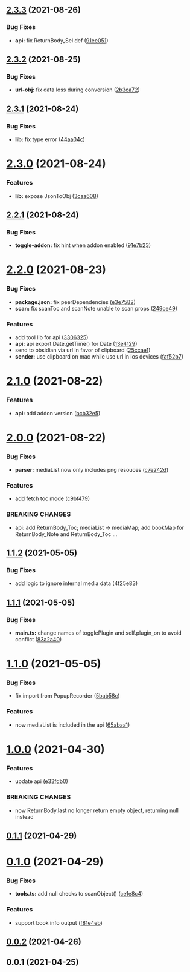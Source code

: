 ## [2.3.3](https://github.com/alx-plugins/obsidian-bridge/compare/2.3.2...2.3.3) (2021-08-26)


### Bug Fixes

* **api:** fix ReturnBody_Sel def ([91ee051](https://github.com/alx-plugins/obsidian-bridge/commit/91ee051b71d86f0507cff3fd10b3a59a6e7bbc73))

## [2.3.2](https://github.com/alx-plugins/obsidian-bridge/compare/2.3.1...2.3.2) (2021-08-25)


### Bug Fixes

* **url-obj:** fix data loss during conversion ([2b3ca72](https://github.com/alx-plugins/obsidian-bridge/commit/2b3ca72082229ef104f8407d50d44ce35f9de7d4))

## [2.3.1](https://github.com/alx-plugins/obsidian-bridge/compare/2.3.0...2.3.1) (2021-08-24)


### Bug Fixes

* **lib:** fix type error ([44aa04c](https://github.com/alx-plugins/obsidian-bridge/commit/44aa04c6fe87c7bc1e2157d670dd3c28dcd273ff))

# [2.3.0](https://github.com/alx-plugins/obsidian-bridge/compare/2.2.1...2.3.0) (2021-08-24)


### Features

* **lib:** expose JsonToObj ([3caa608](https://github.com/alx-plugins/obsidian-bridge/commit/3caa6087058b40ceb3e4fbbb844455961548115d))

## [2.2.1](https://github.com/alx-plugins/obsidian-bridge/compare/2.2.0...2.2.1) (2021-08-24)


### Bug Fixes

* **toggle-addon:** fix hint when addon enabled ([91e7b23](https://github.com/alx-plugins/obsidian-bridge/commit/91e7b238ad9e1004a4fb35021f7fb21a46d0b44b))

# [2.2.0](https://github.com/alx-plugins/obsidian-bridge/compare/2.1.0...2.2.0) (2021-08-23)


### Bug Fixes

* **package.json:** fix peerDependencies ([e3e7582](https://github.com/alx-plugins/obsidian-bridge/commit/e3e758274cf47ff7a63c62bbcded1de8338f5084))
* **scan:** fix scanToc and scanNote unable to scan props ([249ce49](https://github.com/alx-plugins/obsidian-bridge/commit/249ce49e0e2d74aa41ee40f88e3b0890c7decb8e))


### Features

* add tool lib for api ([3306325](https://github.com/alx-plugins/obsidian-bridge/commit/330632583aa7340722de9aa92fb21a5b5ad04d72))
* **api:** api export Date.getTime() for Date ([13e4129](https://github.com/alx-plugins/obsidian-bridge/commit/13e4129dcaba0d34bfe14d7222e9cf9fe7e6892f))
* send to obsidian via url in favor of clipboard ([25ccae1](https://github.com/alx-plugins/obsidian-bridge/commit/25ccae15c69ff46cb22256ab147384984b218fe6))
* **sender:** use clipboard on mac while use url in ios devices ([faf52b7](https://github.com/alx-plugins/obsidian-bridge/commit/faf52b7dac610e6f4a688c345318c2434876b5af))

# [2.1.0](https://github.com/alx-plugins/obsidian-bridge/compare/2.0.0...2.1.0) (2021-08-22)


### Features

* **api:** add addon version ([bcb32e5](https://github.com/alx-plugins/obsidian-bridge/commit/bcb32e569ccd51d09d8230acb9361eae37db65cd))

# [2.0.0](https://github.com/alx-plugins/obsidian-bridge/compare/1.1.2...2.0.0) (2021-08-22)


### Bug Fixes

* **parser:** mediaList now only includes png resouces ([c7e242d](https://github.com/alx-plugins/obsidian-bridge/commit/c7e242df2616dc8df4f47a657473d2a9f7a4de12))


### Features

* add fetch toc mode ([c9bf479](https://github.com/alx-plugins/obsidian-bridge/commit/c9bf47983c0483742979fb62ad59b14e7283d0d1))


### BREAKING CHANGES

* api: add ReturnBody_Toc; mediaList -> mediaMap; add bookMap for ReturnBody_Note and
ReturnBody_Toc ...

## [1.1.2](https://github.com/alx-plugins/obsidian-bridge/compare/1.1.1...1.1.2) (2021-05-05)


### Bug Fixes

* add logic to ignore internal media data ([4f25e83](https://github.com/alx-plugins/obsidian-bridge/commit/4f25e83d6422efd60c3395c4777b41d597e62a7a))

## [1.1.1](https://github.com/alx-plugins/obsidian-bridge/compare/1.1.0...1.1.1) (2021-05-05)


### Bug Fixes

* **main.ts:** change names of togglePlugin and self.plugin_on to avoid conflict ([83a2a40](https://github.com/alx-plugins/obsidian-bridge/commit/83a2a40897a2459f65f714d1324ab22c0f292e5c))

# [1.1.0](https://github.com/alx-plugins/obsidian-bridge/compare/1.0.0...1.1.0) (2021-05-05)


### Bug Fixes

* fix import from PopupRecorder ([5bab58c](https://github.com/alx-plugins/obsidian-bridge/commit/5bab58c915b50d9553a0a1eab60fec24c4ed46c3))


### Features

* now mediaList is included in the api ([65abaa1](https://github.com/alx-plugins/obsidian-bridge/commit/65abaa1d3e09e40934e87deac4241bd6f37e5ed1))

# [1.0.0](https://github.com/alx-plugins/obsidian-bridge/compare/v0.1.2...1.0.0) (2021-04-30)


### Features

* update api ([e33fdb0](https://github.com/alx-plugins/obsidian-bridge/commit/e33fdb0c4e433998bd0d72f548e76d7fa541f004))


### BREAKING CHANGES

* now ReturnBody.last no longer return empty object, returning null instead

## [0.1.1](https://github.com/alx-plugins/obsidian-bridge/compare/0.1.0...0.1.1) (2021-04-29)

# [0.1.0](https://github.com/alx-plugins/obsidian-bridge/compare/0.0.2...0.1.0) (2021-04-29)


### Bug Fixes

* **tools.ts:** add null checks to scanObject() ([ce1e8c4](https://github.com/alx-plugins/obsidian-bridge/commit/ce1e8c41212f892664cea6498a8784f35e8613c4))


### Features

* support book info output ([f81e4eb](https://github.com/alx-plugins/obsidian-bridge/commit/f81e4eb4a9d6560a6c180ea58f445f78d63f1ae3))

## [0.0.2](https://github.com/alx-plugins/obsidian-bridge/compare/0.0.1...0.0.2) (2021-04-26)

## 0.0.1 (2021-04-25)

